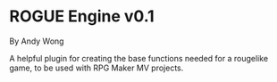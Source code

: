 ROGUE Engine v0.1
=================
By Andy Wong

A helpful plugin for creating the base functions needed for a rougelike game,
to be used with RPG Maker MV projects.

